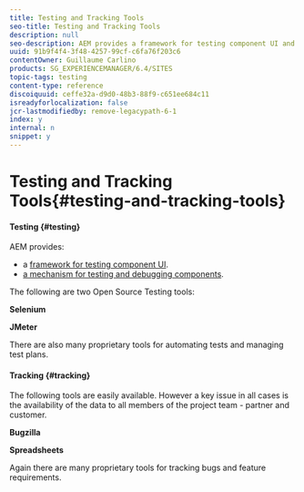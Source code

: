 ```yaml
---
title: Testing and Tracking Tools
seo-title: Testing and Tracking Tools
description: null
seo-description: AEM provides a framework for testing component UI and a mechanism for testing and debugging components
uuid: 91b9f4f4-3f48-4257-99cf-c6fa76f203c6
contentOwner: Guillaume Carlino
products: SG_EXPERIENCEMANAGER/6.4/SITES
topic-tags: testing
content-type: reference
discoiquuid: ceffe32a-d9d0-48b3-88f9-c651ee684c11
isreadyforlocalization: false
jcr-lastmodifiedby: remove-legacypath-6-1
index: y
internal: n
snippet: y
---
```


# Testing and Tracking Tools{#testing-and-tracking-tools}

#### Testing {#testing}

AEM provides:

* a [framework for testing component UI](../../developing/using/hobbes.md). 
* [a mechanism for testing and debugging components](../../developing/using/developer-mode.md).

The following are two Open Source Testing tools:

**Selenium**

**JMeter**

There are also many proprietary tools for automating tests and managing test plans.

#### Tracking {#tracking}

The following tools are easily available. However a key issue in all cases is the availability of the data to all members of the project team - partner and customer.

**Bugzilla**

**Spreadsheets**

Again there are many proprietary tools for tracking bugs and feature requirements.
